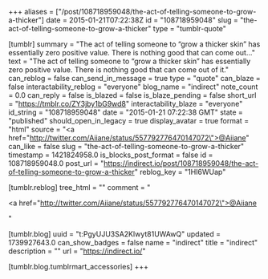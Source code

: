 +++
aliases = ["/post/108718959048/the-act-of-telling-someone-to-grow-a-thicker"]
date = 2015-01-21T07:22:38Z
id = "108718959048"
slug = "the-act-of-telling-someone-to-grow-a-thicker"
type = "tumblr-quote"

[tumblr]
summary = "The act of telling someone to “grow a thicker skin” has essentially zero positive value. There is nothing good that can come out..."
text = "The act of telling someone to &ldquo;grow a thicker skin&rdquo; has essentially zero positive value. There is nothing good that can come out of it."
can_reblog = false
can_send_in_message = true
type = "quote"
can_blaze = false
interactability_reblog = "everyone"
blog_name = "indirect"
note_count = 0.0
can_reply = false
is_blazed = false
is_blaze_pending = false
short_url = "https://tmblr.co/ZY3jby1bG9wd8"
interactability_blaze = "everyone"
id_string = "108718959048"
date = "2015-01-21 07:22:38 GMT"
state = "published"
should_open_in_legacy = true
display_avatar = true
format = "html"
source = "<a href=\"http://twitter.com/Aiiane/status/557792776470147072\">@Aiiane</a>"
can_like = false
slug = "the-act-of-telling-someone-to-grow-a-thicker"
timestamp = 1421824958.0
is_blocks_post_format = false
id = 108718959048.0
post_url = "https://indirect.io/post/108718959048/the-act-of-telling-someone-to-grow-a-thicker"
reblog_key = "1HI6WUap"

[tumblr.reblog]
tree_html = ""
comment = "<p><a href=\"http://twitter.com/Aiiane/status/557792776470147072\">@Aiiane</a></p>"

[tumblr.blog]
uuid = "t:PgyUJU3SA2Klwyt81UWAwQ"
updated = 1739927643.0
can_show_badges = false
name = "indirect"
title = "indirect"
description = ""
url = "https://indirect.io/"

[tumblr.blog.tumblrmart_accessories]
+++
